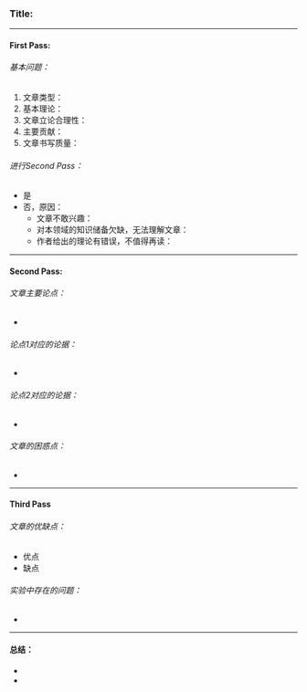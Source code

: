 ### Title:

***

#### First Pass:

###### 基本问题：

1. 文章类型：
2. 基本理论：
3. 文章立论合理性：
4. 主要贡献：
5. 文章书写质量：

###### 进行Second Pass：

- 是
- 否，原因：
  - 文章不敢兴趣：
  - 对本领域的知识储备欠缺，无法理解文章：
  - 作者给出的理论有错误，不值得再读：

***

#### Second Pass:

###### 文章主要论点：

- 

###### 论点1对应的论据：

- 

###### 论点2对应的论据：

- 

###### 文章的困惑点：

- 

***

#### Third Pass

###### 文章的优缺点：

- 优点
- 缺点

###### 实验中存在的问题：

- 

***

#### 总结：

- 
- 